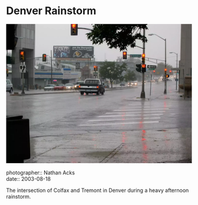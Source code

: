 # Denver Rainstorm

![A rainstorm pounds a city street](assets/2003-08-18-denver-rainstorm.webp)

photographer:: Nathan Acks  
date:: 2003-08-18

The intersection of Colfax and Tremont in Denver during a heavy afternoon rainstorm.
